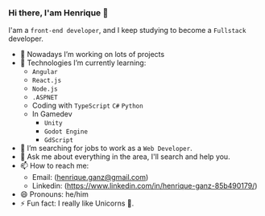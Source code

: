 ### Hi there, I'am Henrique 👋

I'am a `front-end developer`, and I keep studying to become a `Fullstack` developer.

- 🔭 Nowadays I’m working on lots of projects 
- 🌱 Technologies I’m currently learning:
     - `Angular`
     - `React.js`
     - `Node.js`
     - `.ASPNET`
     - Coding with `TypeScript` `C#` `Python`
     - In Gamedev
          - `Unity`
          - `Godot Engine`
          - `GdScript`
- 🤔 I’m searching for jobs to work as a `Web Developer`.
- 💬 Ask me about everything in the area, I'll search and help you.
- 📫 How to reach me:
     - Email: (henrique.ganz@gmail.com)
     - Linkedin: (https://www.linkedin.com/in/henrique-ganz-85b490179/)
- 😄 Pronouns: he/him
- ⚡ Fun fact: I really like Unicorns 🦄.
